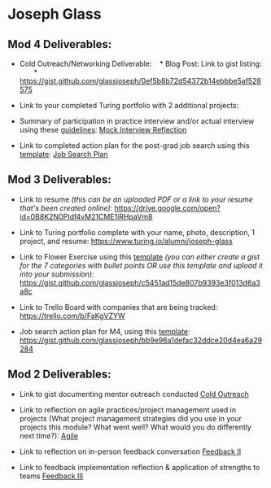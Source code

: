 # Joseph Glass

## Mod 4 Deliverables:
* Cold Outreach/Networking Deliverable:
    * Blog Post: Link to gist listing:
        * https://gist.github.com/glassjoseph/0ef5b8b72d54372b14ebbbe5af528575
       
       
* Link to your completed Turing portfolio with 2 additional projects: 
* Summary of participation in practice interview and/or actual interview using these [guidelines](https://github.com/turingschool/career-development-curriculum/blob/master/module_four/interview_practice_reflection_guidelines.md): [Mock Interview Reflection](https://gist.github.com/glassjoseph/0df00222d48cd884dd87f2ed06c74e4d)
* Link to completed action plan for the post-grad job search using this [template](https://github.com/turingschool/career-development-curriculum/blob/master/module_four/post_grad_plan.md): [Job Search Plan](https://gist.github.com/glassjoseph/03d46cc28377fb0ac36a2d901d215304)

## Mod 3 Deliverables:

* Link to resume *(this can be an uploaded PDF or a link to your resume that's been created online)*: 
https://drive.google.com/open?id=0B8K2N0PIdf4vM21CME1iRHpaVm8

* Link to Turing portfolio complete with your name, photo, description, 1 project, and resume:
https://www.turing.io/alumni/joseph-glass

* Link to Flower Exercise using this [template](https://github.com/turingschool/career-development-curriculum/blob/master/files/Career%20Unit%20-%20The%20Flower%20Diagram.pdf) *(you can either create a gist for the 7 categories with bullet points OR use this template and upload it into your submission):*
https://gist.github.com/glassjoseph/c5451ad15de807b9393e3f013d6a3a8c

* Link to Trello Board with companies that are being tracked:  https://trello.com/b/FaKgVZYW
* Job search action plan for M4, using this [template](https://github.com/turingschool/career-development-curriculum/blob/master/module_three/mod_4_action_plan_template.md):
https://gist.github.com/glassjoseph/bb9e96a1defac32ddce20d4ea6a29284

## Mod 2 Deliverables:
* Link to gist documenting mentor outreach conducted [Cold Outreach](https://gist.github.com/glassjoseph/1e3f519baef4feff31745fe4515132a5)

* Link to reflection on agile practices/project management used in projects (What project management strategies did you use in your projects this module? What went well? What would you do differently next time?): [Agile](https://gist.github.com/glassjoseph/b1fa8db21b4817e797786d6b8d8205c5)


* Link to reflection on in-person feedback conversation [Feedback II](https://gist.github.com/glassjoseph/ac06f995e084031f344440758100c6b9)

* Link to feedback implementation reflection & application of strengths to teams [Feedback III](https://gist.github.com/glassjoseph/9a1aa85c6d53d9687a0aa239daa514b6)
